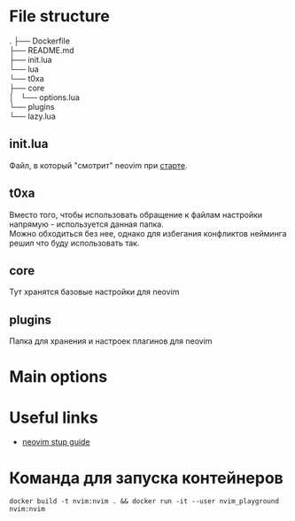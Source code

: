 # File structure  
.
├── Dockerfile  
├── README.md  
├── init.lua  
└── lua  
    └── t0xa  
        ├── core  
        │   └── options.lua  
        └── plugins  
            └── lazy.lua  

## init.lua
Файл, в который "смотрит" neovim при [старте](https://neovim.io/doc/user/starting.html#initialization).

## t0xa
Вместо того, чтобы использовать обращение к файлам настройки напрямую - используется данная 
папка.  
Можно обходиться без нее, однако для избегания конфликтов нейминга решил что буду использовать 
так.
## core
Тут хранятся базовые настройки для neovim
## plugins
Папка для хранения и настроек плагинов для neovim

# Main options  


# Useful links  
- [neovim stup guide](https://www.youtube.com/watch?v=6pAG3BHurdM)

# Команда для запуска контейнеров

```
docker build -t nvim:nvim . && docker run -it --user nvim_playground nvim:nvim
```
